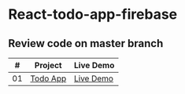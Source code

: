 # React-todo-app-firebase

## Review code on master branch 

| #   | Project                                                                                                          | Live Demo                                                                                           |
| --- | ---------------------------------------------------------------------------------------------------------------- | --------------------------------------------------------------------------------------------------- |
| 01  | [Todo App](https://github.com/ahmetsuhan/React-todo-app-firebase/tree/master)           | [Live Demo](https://todo-app-aso.web.app)      |
